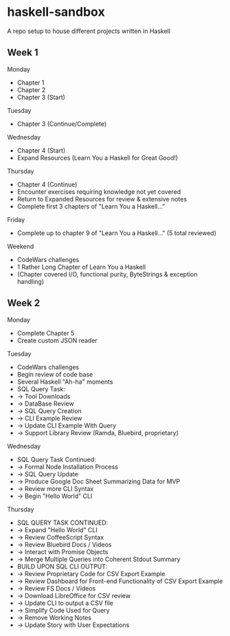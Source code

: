 # haskell-sandbox

A repo setup to house different projects written in Haskell

## Week 1

Monday
  * Chapter 1
  * Chapter 2
  * Chapter 3 (Start)

Tuesday
  * Chapter 3 (Continue/Complete)

Wednesday
  * Chapter 4 (Start)
  * Expand Resources (Learn You a Haskell for Great Good!)

Thursday
  * Chapter 4 (Continue)
  * Encounter exercises requiring knowledge not yet covered
  * Return to Expanded Resources for review & extensive notes
  * Complete first 3 chapters of "Learn You a Haskell..."

Friday
  * Complete up to chapter 9 of "Learn You a Haskell..." (5 total reviewed)

Weekend
  * CodeWars challenges
  * 1 Rather Long Chapter of Learn You a Haskell
  * (Chapter covered I/O, functional purity, ByteStrings & exception handling)

## Week 2

Monday
  * Complete Chapter 5
  * Create custom JSON reader

Tuesday
  * CodeWars challenges
  * Begin review of code base
  * Several Haskell "Ah-ha" moments
  * SQL Query Task:
  * -> Tool Downloads
  * -> DataBase Review
  * -> SQL Query Creation
  * -> CLI Example Review
  * -> Update CLI Example With Query
  * -> Support Library Review (Ramda, Bluebird, proprietary)

Wednesday
  * SQL Query Task Continued:
  * -> Formal Node Installation Process
  * -> SQL Query Update
  * -> Produce Google Doc Sheet Summarizing Data for MVP
  * -> Review more CLI Syntax
  * -> Begin "Hello World" CLI

Thursday
  * SQL QUERY TASK CONTINUED:
  * -> Expand "Hello World" CLI
  * -> Review CoffeeScript Syntax
  * -> Review Bluebird Docs / Videos
  * -> Interact with Promise Objects
  * -> Merge Multiple Queries into Coherent Stdout Summary
  * BUILD UPON SQL CLI OUTPUT:
  * -> Review Proprietary Code for CSV Export Example
  * -> Review Dashboard for Front-end Functionality of CSV Export Example
  * -> Review FS Docs / Videos
  * -> Download LibreOffice for CSV review
  * -> Update CLI to output a CSV file
  * -> Simplify Code Used for Query
  * -> Remove Working Notes
  * -> Update Story with User Expectations
